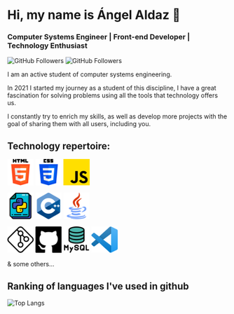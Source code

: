 # Hi, my name is Ángel Aldaz 👋
### Computer Systems Engineer | Front-end Developer | Technology Enthusiast

![GitHub Followers](https://img.shields.io/github/followers/AngelAldaz?style=social)
![GitHub Followers](https://img.shields.io/github/stars/AngelAldaz?style=social)

I am an active student of computer systems engineering.

In 2021 I started my journey as a student of this discipline, I have a great fascination for solving problems using all the tools that technology offers us.

I constantly try to enrich my skills, as well as develop more projects with the goal of sharing them with all users, including you.

## Technology repertoire:

[<img src="logos/html-5.png" alt="html logo" width="60">](https://www.w3schools.com/html/)
[<img src="logos/css-3.png" alt="css logo" width="60">](https://www.w3schools.com/css/)
[<img src="logos/js.png" alt="js logo" width="60">](https://www.w3schools.com/js/)


[<img src="logos/archivo.png" alt="python logo" width="60">](https://www.w3schools.com/python/)
[<img src="logos/c-.png" alt="c++ logo" width="60">](https://www.w3schools.com/cpp/)
[<img src="logos/java.png" alt="java logo" width="60">](https://www.w3schools.com/java/)


[<img src="logos/git.png" alt="git logo" width="60">](https://git-scm.com/book/en/v2/Getting-Started-About-Version-Control)
[<img src="logos/silueta-del-logo-de-github-en-un-cuadrado.png" alt="github logo" width="60">](https://github.com/AngelAldaz)
[<img src="logos/mysql.png" alt="mysql logo" width="60">](https://docs.oracle.com/en-us/iaas/mysql-database/doc/getting-started-mysql-database-service.html#GUID-3C1DA346-CDA2-442E-9D22-A7C244B9DF04)
[<img src="logos/vscode.png" alt="vscode logo" width="60">](https://code.visualstudio.com/docs)

& some others...

## Ranking of languages I've used in github
![Top Langs](https://github-readme-stats.vercel.app/api/top-langs/?username=AngelAldaz)
